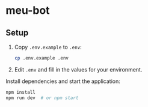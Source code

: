 # meu-bot

## Setup

1. Copy `.env.example` to `.env`:
   ```bash
   cp .env.example .env
   ```
2. Edit `.env` and fill in the values for your environment.

Install dependencies and start the application:

```bash
npm install
npm run dev  # or npm start
```
